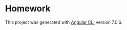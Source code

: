 # Homework

This project was generated with [Angular CLI](https://github.com/angular/angular-cli) version 7.0.6.


